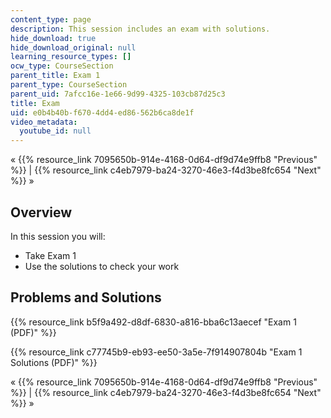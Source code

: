 ```yaml
---
content_type: page
description: This session includes an exam with solutions.
hide_download: true
hide_download_original: null
learning_resource_types: []
ocw_type: CourseSection
parent_title: Exam 1
parent_type: CourseSection
parent_uid: 7afcc16e-1e66-9d99-4325-103cb87d25c3
title: Exam
uid: e0b4b40b-f670-4dd4-ed86-562b6ca8de1f
video_metadata:
  youtube_id: null
---
```


« {{% resource_link 7095650b-914e-4168-0d64-df9d74e9ffb8 "Previous" %}} | {{% resource_link c4eb7979-ba24-3270-46e3-f4d3be8fc654 "Next" %}} »

Overview
--------

In this session you will:

*   Take Exam 1
*   Use the solutions to check your work

Problems and Solutions
----------------------

{{% resource_link b5f9a492-d8df-6830-a816-bba6c13aecef "Exam 1 (PDF)" %}}

{{% resource_link c77745b9-eb93-ee50-3a5e-7f914907804b "Exam 1 Solutions (PDF)" %}}

« {{% resource_link 7095650b-914e-4168-0d64-df9d74e9ffb8 "Previous" %}} | {{% resource_link c4eb7979-ba24-3270-46e3-f4d3be8fc654 "Next" %}} »